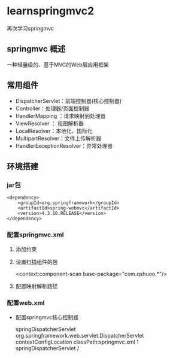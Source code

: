 # learnspringmvc2
再次学习springmvc
## springmvc 概述
一种轻量级的、基于MVC的Web层应用框架

## 常用组件
*	DispatcherServlet：前端控制器(核心控制器)
*	Controller：处理器/页面控制器
*	HandlerMapping ：请求映射到处理器
*	ViewResolver ： 视图解析器
*	LocalResolver：本地化、国际化
*	MultipartResolver：文件上传解析器
*	HandlerExceptionResolver：异常处理器

## 环境搭建
### jar包
	<dependency>
	    <groupId>org.springframework</groupId>
	    <artifactId>spring-webmvc</artifactId>
	    <version>4.3.10.RELEASE</version>
	</dependency>

### 配置springmvc.xml
1.	添加约束

	<beans xmlns="http://www.springframework.org/schema/beans"
		xmlns:xsi="http://www.w3.org/2001/XMLSchema-instance" xmlns:mvc="http://www.springframework.org/schema/mvc"
		xmlns:context="http://www.springframework.org/schema/context"
		xsi:schemaLocation="http://www.springframework.org/schema/mvc http://www.springframework.org/schema/mvc/spring-mvc-4.1.xsd
			http://www.springframework.org/schema/beans http://www.springframework.org/schema/beans/spring-beans.xsd
			http://www.springframework.org/schema/context http://www.springframework.org/schema/context/spring-context-4.1.xsd">
			
2.	设置扫描组件的包

	<context:component-scan base-package="com.qshuoo.*"/>
	
3.	配置映射解析路径

	<bean id="internalResourceViewResolver"
		class="org.springframework.web.servlet.view.InternalResourceViewResolver">
		<property name="prefix" value="/" />
		<property name="suffix" value=".jsp" />
	</bean>

### 配置web.xml
*	配置springmvc核心控制器

	<servlet>
		<servlet-name>springDispatcherServlet</servlet-name>
		<servlet-class>org.springframework.web.servlet.DispatcherServlet</servlet-class>
		<!-- 配置DispatcherServlet的初始化參數：设置文件的路径和文件名称 -->
	<init-param>
		<param-name>contextConfigLocation</param-name>
		<param-value>classPath:springmvc.xml</param-value>
	</init-param>
	<load-on-startup>1</load-on-startup>
	</servlet>
	<servlet-mapping>
		<servlet-name>springDispatcherServlet</servlet-name>
		<url-pattern>/</url-pattern>
	</servlet-mapping> 

				

